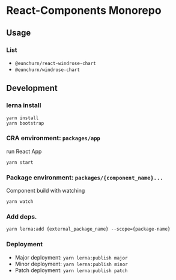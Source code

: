# React-Components Monorepo

## Usage
### List

- `@eunchurn/react-windrose-chart`
- `@eunchurn/windrose-chart`


## Development

### lerna install

```
yarn install
yarn bootstrap
```

### CRA environment: `packages/app`

run React App

```
yarn start
```

### Package environment: `packages/{component_name}...`

Component build with watching

```
yarn watch
```

### Add deps.

```
yarn lerna:add {external_package_name} --scope={package-name}
```

### Deployment

- Major deployment: `yarn lerna:publish major`
- Minor deployment: `yarn lerna:publish minor`
- Patch deployment: `yarn lerna:publish patch`
